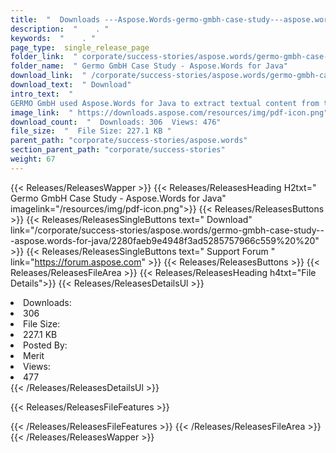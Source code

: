 ```yaml
---
title:  "  Downloads ---Aspose.Words-germo-gmbh-case-study---aspose.words-for-java . " 
description:  "    . " 
keywords:  "    . " 
page_type:  single_release_page
folder_link:  " corporate/success-stories/aspose.words/germo-gmbh-case-study---aspose.words-for-java/"
folder_name:  " Germo GmbH Case Study - Aspose.Words for Java"
download_link:  " /corporate/success-stories/aspose.words/germo-gmbh-case-study---aspose.words-for-java/2280faeb9e4948f3ad5285757966c559"
download_text:  " Download"
intro_text:  " 
GERMO GmbH used Aspose.Words for Java to extract textual content from their cu..."
image_link:  " https://downloads.aspose.com/resources/img/pdf-icon.png"
download_count:  "  Downloads: 306  Views: 476"
file_size:  "  File Size: 227.1 KB "
parent_path: "corporate/success-stories/aspose.words"
section_parent_path: "corporate/success-stories"
weight: 67 
---
```


{{< Releases/ReleasesWapper >}}
  {{< Releases/ReleasesHeading H2txt=" Germo GmbH Case Study - Aspose.Words for Java" imagelink="/resources/img/pdf-icon.png">}}
  {{< Releases/ReleasesButtons >}}
    {{< Releases/ReleasesSingleButtons text=" Download" link="/corporate/success-stories/aspose.words/germo-gmbh-case-study---aspose.words-for-java/2280faeb9e4948f3ad5285757966c559%20%20" >}}
    {{< Releases/ReleasesSingleButtons text=" Support Forum " link="https://forum.aspose.com" >}}
  {{< Releases/ReleasesButtons >}}
  {{< Releases/ReleasesFileArea >}}
    {{< Releases/ReleasesHeading h4txt="File Details">}}
    {{< Releases/ReleasesDetailsUl >}}
             <li>Downloads:</li><li>306</li><li>File Size:</li><li>227.1 KB</li><li>Posted By:</li><li>Merit</li><li>Views:</li><li>477</li>
    {{< /Releases/ReleasesDetailsUl >}}

  {{< Releases/ReleasesFileFeatures >}}
      
  {{< /Releases/ReleasesFileFeatures >}}
 {{< /Releases/ReleasesFileArea >}}
{{< /Releases/ReleasesWapper >}}


